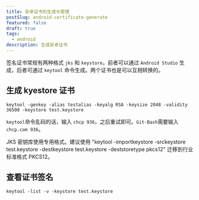 ```yaml
---
title: 安卓证书的生成与管理
postSlug: android-certificate-generate
featured: false
draft: true
tags:
  - android
description: 生成安卓证书
---
```


签名证书常规有两种格式 `jks` 和 `keystore`，前者可以通过 `Android Studio` 生成，后者可通过 `keytool` 命令生成。两个证书也是可以互相转换的。

## 生成 kyestore 证书

```shell
keytool -genkey -alias testalias -keyalg RSA -keysize 2048 -validity 36500 -keystore test.keystore
```

`keytool`命令乱码的话，输入 `chcp 936`，之后重试即可。`Git-Bash`需要输入`chcp.com 936`。

JKS 密钥库使用专用格式。建议使用 "keytool -importkeystore -srckeystore test.keystore -destkeystore test.keystore -deststoretype pkcs12" 迁移到行业标准格式 PKCS12。

## 查看证书签名

```shell
keytool -list -v -keystore test.keystore
```
